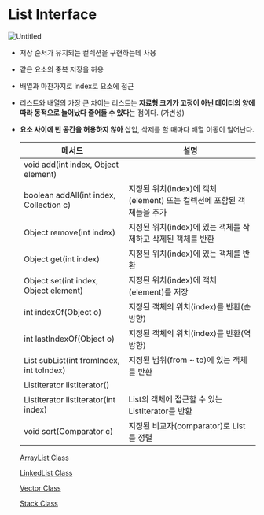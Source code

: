 # List Interface

![Untitled](List%20Interface%20db924ecd604143c88ade16a34ce872c6/Untitled.png)

- 저장 순서가 유지되는 컬렉션을 구현하는데 사용
- 같은 요소의 중복 저장을 허용
- 배열과 마찬가지로 index로 요소에 접근
- 리스트와 배열의 가장 큰 차이는 리스트는 **자료형 크기가 고정이 아닌 데이터의 양에 따라 동적으로 늘어났다 줄어들 수 있다**는 점이다. (가변성)
- **요소 사이에 빈 공간을 허용하지 않아** 삽입, 삭제를 할 때마다 배열 이동이 일어난다.
    
    
    | 메서드 | 설명 |
    | --- | --- |
    | void add(int index, Object element)
    boolean addAll(int index, Collection c) | 지정된 위치(index)에 객체(element) 또는 컬렉션에 포함된 객체들을 추가 |
    | Object remove(int index) | 지정된 위치(index)에 있는 객체를 삭제하고 삭제된 객체를 반환 |
    | Object get(int index) | 지정된 위치(index)에 있는 객체를 반환 |
    | Object set(int index, Object element) | 지정된 위치(index)에 객체(element)를 저장 |
    | int indexOf(Object o) | 지정된 객체의 위치(index)를 반환(순방향) |
    | int lastIndexOf(Object o) | 지정된 객체의 위치(index)를 반환(역방향) |
    | List subList(int fromIndex, int toIndex) | 지정된 범위(from ~ to)에 있는 객체를 반환 |
    | ListIterator listIterator()
    ListIterator listIterator(int index) | List의 객체에 접근할 수 있는 ListIterator를 반환 |
    | void sort(Comparator c) | 지정된 비교자(comparator)로 List를 정렬 |
    
    [ArrayList Class](ArrayList%20Class%201a947159c6974b47b829d8f7f7621bdf.md) 
    
    [LinkedList Class](LinkedList%20Class%20ae6d5a59adb848a4905bbd0221620020.md) 
    
    [Vector Class](Vector%20Class%20cf1719dd22134c3a9398dcdc78b8e0d4.md) 
    
    [Stack Class](Stack%20Class%206d96294e997748ab94f480ec2c0e6e61.md)